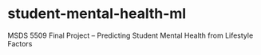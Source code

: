 # student-mental-health-ml
MSDS 5509 Final Project – Predicting Student Mental Health from Lifestyle Factors
